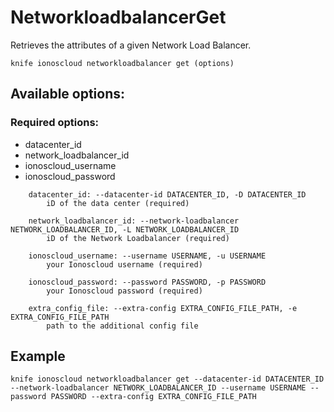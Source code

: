 # NetworkloadbalancerGet

Retrieves the attributes of a given Network Load Balancer.

```text
knife ionoscloud networkloadbalancer get (options)
```

## Available options:

### Required options:

* datacenter\_id
* network\_loadbalancer\_id
* ionoscloud\_username
* ionoscloud\_password

```text
    datacenter_id: --datacenter-id DATACENTER_ID, -D DATACENTER_ID
        iD of the data center (required)

    network_loadbalancer_id: --network-loadbalancer NETWORK_LOADBALANCER_ID, -L NETWORK_LOADBALANCER_ID
        iD of the Network Loadbalancer (required)

    ionoscloud_username: --username USERNAME, -u USERNAME
        your Ionoscloud username (required)

    ionoscloud_password: --password PASSWORD, -p PASSWORD
        your Ionoscloud password (required)

    extra_config_file: --extra-config EXTRA_CONFIG_FILE_PATH, -e EXTRA_CONFIG_FILE_PATH
        path to the additional config file

```
## Example

```text
knife ionoscloud networkloadbalancer get --datacenter-id DATACENTER_ID --network-loadbalancer NETWORK_LOADBALANCER_ID --username USERNAME --password PASSWORD --extra-config EXTRA_CONFIG_FILE_PATH
```
